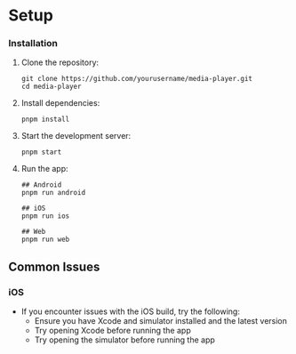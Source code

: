 # Setup

### Installation

1. Clone the repository:

   ```
   git clone https://github.com/yourusername/media-player.git
   cd media-player
   ```

2. Install dependencies:

   ```
   pnpm install
   ```

3. Start the development server:
   ```
   pnpm start
   ```

4. Run the app:
   ```
   ## Android
   pnpm run android

   ## iOS
   pnpm run ios

   ## Web
   pnpm run web
   ```

## Common Issues

### iOS

- If you encounter issues with the iOS build, try the following:
  - Ensure you have Xcode and simulator installed and the latest version
  - Try opening Xcode before running the app
  - Try opening the simulator before running the app